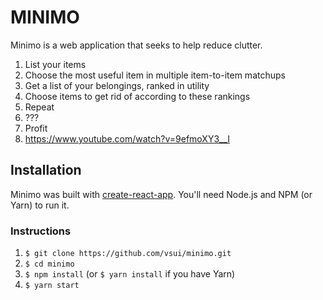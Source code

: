 # MINIMO

Minimo is a web application that seeks to help reduce clutter.

1. List your items
2. Choose the most useful item in multiple item-to-item matchups
3. Get a list of your belongings, ranked in utility
4. Choose items to get rid of according to these rankings
5. Repeat
6. ???
7. Profit
8. https://www.youtube.com/watch?v=9efmoXY3__I

## Installation

Minimo was built with [create-react-app](https://github.com/facebookincubator/create-react-app). You'll need Node.js and NPM (or Yarn) to run it.

### Instructions
1. `$ git clone https://github.com/vsui/minimo.git`
2. `$ cd minimo`
3. `$ npm install` (or `$ yarn install` if you have Yarn)
4. `$ yarn start`

